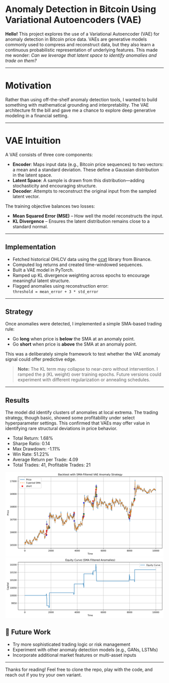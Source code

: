 # Anomaly Detection in Bitcoin Using Variational Autoencoders (VAE)

**Hello!** This project explores the use of a Variational Autoencoder (VAE) for anomaly detection in Bitcoin price data. VAEs are generative models commonly used to compress and reconstruct data, but they also learn a continuous probabilistic representation of underlying features. This made me wonder: _Can we leverage that latent space to identify anomalies and trade on them?_

---

# Motivation

Rather than using off-the-shelf anomaly detection tools, I wanted to build something with mathematical grounding and interpretability. The VAE architecture fit the bill and gave me a chance to explore deep generative modeling in a financial setting.

---

# VAE Intuition

A VAE consists of three core components:

- **Encoder**: Maps input data (e.g., Bitcoin price sequences) to two vectors: a mean and a standard deviation. These define a Gaussian distribution in the latent space.
- **Latent Space**: A sample is drawn from this distribution—adding stochasticity and encouraging structure.
- **Decoder**: Attempts to reconstruct the original input from the sampled latent vector.

The training objective balances two losses:

- **Mean Squared Error (MSE)** – How well the model reconstructs the input.
- **KL Divergence** – Ensures the latent distribution remains close to a standard normal.

---

## Implementation

- Fetched historical OHLCV data using the [ccxt](https://github.com/ccxt/ccxt) library from Binance.
- Computed log returns and created time-windowed sequences.
- Built a VAE model in PyTorch.
- Ramped up KL divergence weighting across epochs to encourage meaningful latent structure.
- Flagged anomalies using reconstruction error:  
  `threshold = mean_error + 3 * std_error`

---

## Strategy

Once anomalies were detected, I implemented a simple SMA-based trading rule:
- Go **long** when price is **below** the SMA at an anomaly point.
- Go **short** when price is **above** the SMA at an anomaly point.

This was a deliberately simple framework to test whether the VAE anomaly signal could offer predictive edge.

> **Note:** The KL term may collapse to near-zero without intervention. I ramped the `β` (KL weight) over training epochs. Future versions could experiment with different regularization or annealing schedules.

---

## Results

The model did identify clusters of anomalies at local extrema. The trading strategy, though basic, showed some profitability under select hyperparameter settings. This confirmed that VAEs may offer value in identifying rare structural deviations in price behavior.
- Total Return: 1.68%
- Sharpe Ratio: 0.14
- Max Drawdown: -1.11%
- Win Rate: 51.22%
- Average Return per Trade: 4.09
- Total Trades: 41, Profitable Trades: 21

![Simple Moving Average](figures/SMA.png)
![Equity Curve](figures/equity_curve.png)

## 📎 Future Work

- Try more sophisticated trading logic or risk management
- Experiment with other anomaly detection models (e.g., GANs, LSTMs)
- Incorporate additional market features or multi-asset inputs

---

Thanks for reading! Feel free to clone the repo, play with the code, and reach out if you try your own variant.
